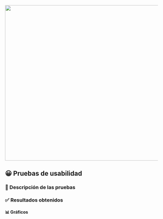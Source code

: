 # <img src="https://user-images.githubusercontent.com/91057639/218590043-d4243147-e5c0-4f7b-8fed-12ed8d290490.png" width="1024" height="512">

## 😀 Pruebas de usabilidad

### 📖 Descripción de las pruebas

### ✅ Resultados obtenidos

#### 📊 Gráficos